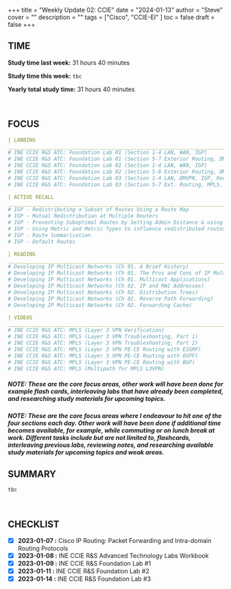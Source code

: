 +++
title = "Weekly Update 02: CCIE"
date = "2024-01-13"
author = "Steve"
cover = ""
description = ""
tags = ["Cisco", "CCIE-EI" ]
toc = false
draft = false
+++

## TIME

**Study time last week:** 31 hours 40 minutes

**Study time this week:** ```tbc```
 
**Yearly total study time:** 31 hours 40 minutes 

&nbsp;

## FOCUS 

```YAML
| LABBING 
___________________________________________________________________________________________________
# INE CCIE R&S ATC: Foundation Lab 01 (Section 1-4 LAN, WAN, IGP)
# INE CCIE R&S ATC: Foundation Lab 01 (Section 5-7 Exterior Routing, DMVPN, IPv6)
# INE CCIE R&S ATC: Foundation Lab 02 (Section 1-4 LAN, WAN, IGP)
# INE CCIE R&S ATC: Foundation Lab 02 (Section 5-8 Exterior Routing, DMVPN, MPLS, IPv6)
# INE CCIE R&S ATC: Foundation Lab 03 (Section 1-4 LAN, DMVPN, IGP, Redistribution)
# INE CCIE R&S ATC: Foundation Lab 03 (Section 5-7 Ext. Routing, MPLS, IPv6)

| ACTIVE RECALL
___________________________________________________________________________________________________
# IGP - Redistributing a Subset of Routes Using a Route Map
# IGP - Mutual Redistribution at Multiple Routers 
# IGP - Preventing Suboptimal Routes by Setting Admin Distance & using Route Tags
# IGP - Using Metric and Metric Types to influence redistributed routes 
# IGP - Route Summarisation
# IGP - Default Routes

| READING 
___________________________________________________________________________________________________
# Developing IP Multicast Networks (Ch 01. A Brief History)
# Developing IP Multicast Networks (Ch 01. The Pros and Cons of IP Multicast)
# Developing IP Multicast Networks (Ch 01. Multicast Applications)
# Developing IP Multicast Networks (Ch 02. IP and MAC Addresses)
# Developing IP Multicast Networks (Ch 02. Distribution Trees)
# Developing IP Multicast Networks (Ch 02. Reverse Path Forwarding)
# Developing IP Multicast Networks (Ch 02. Forwarding Cache)

| VIDEOS 
___________________________________________________________________________________________________
# INE CCIE R&S ATC: MPLS (Layer 3 VPN Verification)
# INE CCIE R&S ATC: MPLS (Layer 3 VPN Troubleshooting, Part 1)
# INE CCIE R&S ATC: MPLS (Layer 3 VPN Troubleshooting, Part 2)
# INE CCIE R&S ATC: MPLS (Layer 3 VPN PE-CE Routing with EIGRP)
# INE CCIE R&S ATC: MPLS (Layer 3 VPN PE-CE Routing with OSPF)
# INE CCIE R&S ATC: MPLS (Layer 3 VPN PE-CE Routing with BGP)
# INE CCIE R&S ATC: MPLS (Multipath for MPLS L3VPN)
```

##### _NOTE: These are the core focus areas, other work will have been done for example flash cards, interleaving labs that have already been completed, and researching study materials for upcoming topics._

##### _NOTE: These are the core focus areas where I endeavour to hit one of the four sections each day. Other work will have been done if additional time becomes available, for example, while commuting or on lunch break at work. Different tasks include but are not limited to, flashcards, interleaving previous labs, reviewing notes, and researching available study materials for upcoming topics and weak areas._

## SUMMARY 

```tbc```

&nbsp;

## CHECKLIST

- [x] **2023-01-07 :** Cisco IP Routing: Packet Forwarding and Intra-domain Routing Protocols
- [x] **2023-01-08 :** INE CCIE R&S Advanced Technology Labs Workbook
- [x] **2023-01-09 :** INE CCIE R&S Foundation Lab #1
- [x] **2023-01-11 :** INE CCIE R&S Foundation Lab #2
- [x] **2023-01-14 :** INE CCIE R&S Foundation Lab #3
